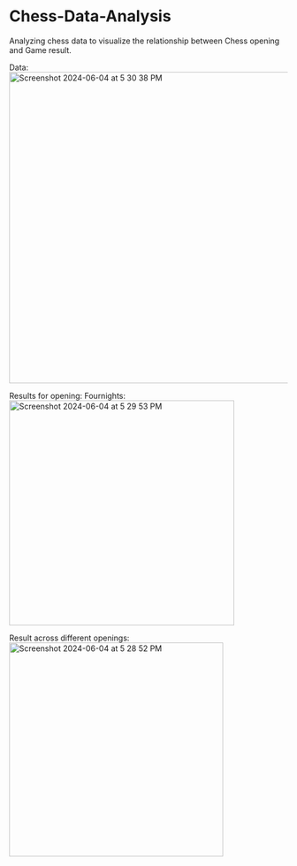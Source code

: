# Chess-Data-Analysis
Analyzing chess data to visualize the relationship between Chess opening and Game result.

Data: <br/>
<img width="563" alt="Screenshot 2024-06-04 at 5 30 38 PM" src="https://github.com/nidhi-tholar/Chess-Data-Analysis/assets/91585538/c9e70f9d-9d75-4f47-ab4e-f3252fe1e822">

Results for opening: Fournights: <br/>
<img width="407" alt="Screenshot 2024-06-04 at 5 29 53 PM" src="https://github.com/nidhi-tholar/Chess-Data-Analysis/assets/91585538/22770f43-425d-4762-a558-c24b04d2afce">

Result across different openings: <br/>
<img width="387" alt="Screenshot 2024-06-04 at 5 28 52 PM" src="https://github.com/nidhi-tholar/Chess-Data-Analysis/assets/91585538/43cdddf2-4e29-4977-956b-1db59765201d">


